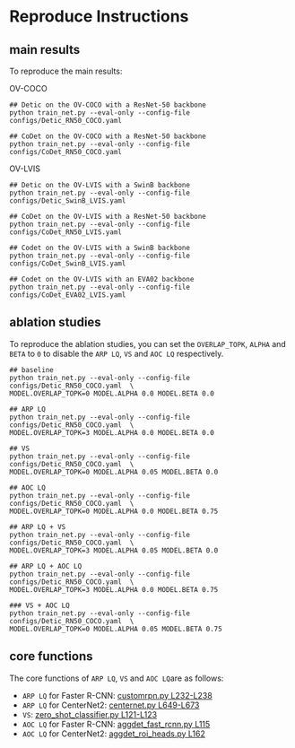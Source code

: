 # Reproduce Instructions

## main results
To reproduce the main results:

OV-COCO
```shell
## Detic on the OV-COCO with a ResNet-50 backbone
python train_net.py --eval-only --config-file configs/Detic_RN50_COCO.yaml

## CoDet on the OV-COCO with a ResNet-50 backbone
python train_net.py --eval-only --config-file configs/CoDet_RN50_COCO.yaml
```

OV-LVIS
```shell
## Detic on the OV-LVIS with a SwinB backbone
python train_net.py --eval-only --config-file configs/Detic_SwinB_LVIS.yaml

## CoDet on the OV-LVIS with a ResNet-50 backbone
python train_net.py --eval-only --config-file configs/CoDet_RN50_LVIS.yaml

## Codet on the OV-LVIS with a SwinB backbone
python train_net.py --eval-only --config-file configs/CoDet_SwinB_LVIS.yaml

## Codet on the OV-LVIS with an EVA02 backbone
python train_net.py --eval-only --config-file configs/CoDet_EVA02_LVIS.yaml
```

## ablation studies
To reproduce the ablation studies, you can set the `OVERLAP_TOPK`, `ALPHA` and `BETA` to `0` to disable the `ARP LQ`, `VS` and `AOC LQ` respectively.
```shell
## baseline
python train_net.py --eval-only --config-file configs/Detic_RN50_COCO.yaml  \
MODEL.OVERLAP_TOPK=0 MODEL.ALPHA 0.0 MODEL.BETA 0.0

## ARP LQ
python train_net.py --eval-only --config-file configs/Detic_RN50_COCO.yaml  \
MODEL.OVERLAP_TOPK=3 MODEL.ALPHA 0.0 MODEL.BETA 0.0

## VS
python train_net.py --eval-only --config-file configs/Detic_RN50_COCO.yaml  \
MODEL.OVERLAP_TOPK=0 MODEL.ALPHA 0.05 MODEL.BETA 0.0

## AOC LQ
python train_net.py --eval-only --config-file configs/Detic_RN50_COCO.yaml  \
MODEL.OVERLAP_TOPK=0 MODEL.ALPHA 0.0 MODEL.BETA 0.75

## ARP LQ + VS
python train_net.py --eval-only --config-file configs/Detic_RN50_COCO.yaml  \
MODEL.OVERLAP_TOPK=3 MODEL.ALPHA 0.05 MODEL.BETA 0.0

## ARP LQ + AOC LQ
python train_net.py --eval-only --config-file configs/Detic_RN50_COCO.yaml  \
MODEL.OVERLAP_TOPK=3 MODEL.ALPHA 0.0 MODEL.BETA 0.75

### VS + AOC LQ
python train_net.py --eval-only --config-file configs/Detic_RN50_COCO.yaml  \
MODEL.OVERLAP_TOPK=0 MODEL.ALPHA 0.05 MODEL.BETA 0.75
```

## core functions
The core functions of `ARP LQ`, `VS` and `AOC LQ`are as follows:

- `ARP LQ` for Faster R-CNN: [customrpn.py L232-L238](../aggdet/modeling/rpn/customrpn.py#L232)
- `ARP LQ` for CenterNet2: [centernet.py L649-L673](../third_party/CenterNet2/centernet/modeling/dense_heads/centernet.py#L649)
- `VS`: [zero_shot_classifier.py L121-L123](../aggdet/modeling/roi_heads/zero_shot_classifier.py#L121)
- `AOC LQ` for Faster R-CNN: [aggdet_fast_rcnn.py L115](../aggdet/modeling/roi_heads/aggdet_fast_rcnn.py#L115)
- `AOC LQ` for CenterNet2: [aggdet_roi_heads.py L162](../aggdet/modeling/roi_heads/aggdet_roi_heads.py#L162)
